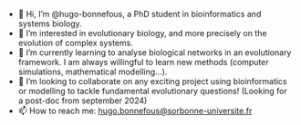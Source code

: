 - 👋 Hi, I’m @hugo-bonnefous, a PhD student in bioinformatics and systems biology.
- 👀 I’m interested in evolutionary biology, and more precisely on the evolution of complex systems.
- 🌱 I’m currently learning to analyse biological networks in an evolutionary framework. I am always willingful to learn new methods (computer simulations, mathematical modelling...).
- 💞️ I’m looking to collaborate on any exciting project using bioinformatics or modelling to tackle fundamental evolutionary questions! (Looking for a post-doc from september 2024)
- 📫 How to reach me: hugo.bonnefous@sorbonne-universite.fr

<!---
hugo-bonnefous/hugo-bonnefous is a ✨ special ✨ repository because its `README.md` (this file) appears on your GitHub profile.
You can click the Preview link to take a look at your changes.
--->
